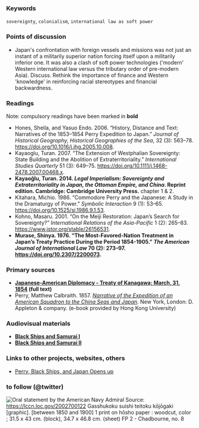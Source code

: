 ### Keywords

`sovereignty`, `colonialism`, `international law as soft power`

### Points of discussion

* Japan's confrontation with foreign vessels and missions was not just an instant of a militarily superior nation forcing itself upon a militarily inferior one. It was also a clash of soft power technologies ('modern' Western international law versus the tributary order of pre-modern Asia). Discuss. Rethink the importance of finance and Western 'knowledge' in reinforcing racial stereotypes and financial backwardness.

### Readings
Note: compulsory readings have been marked in **bold**

* Hones, Sheila, and Yasuo Endo. 2006. “History, Distance and Text: Narratives of the 1853–1854 Perry Expedition to Japan.” *Journal of Historical Geography, Historical Geographies of the Sea*, 32 (3): 563–78. https://doi.org/10.1016/j.jhg.2005.10.008.
* Kayaoglu, Turan. 2007. “The Extension of Westphalian Sovereignty: State Building and the Abolition of Extraterritoriality.” *International Studies Quarterly* 51 (3): 649–75. https://doi.org/10.1111/j.1468-2478.2007.00468.x.
* **Kayaoğlu, Turan. 2014. *Legal Imperialism: Sovereignty and Extraterritoriality in Japan, the Ottoman Empire, and China*. Reprint edition. Cambridge: Cambridge University Press.** chapter 1 & 2.
* Kitahara, Michio. 1986. “Commodore Perry and the Japanese: A Study in the Dramaturgy of Power.” *Symbolic Interaction* 9 (1): 53–65. https://doi.org/10.1525/si.1986.9.1.53.
* Kohno, Masaru. 2001. “On the Meiji Restoration: Japan’s Search for Sovereignty?” *International Relations of the Asia-Pacific* 1 (2): 265–83. https://www.jstor.org/stable/26156531.
* **Murase, Shinya. 1976. “The Most-Favored-Nation Treatment in Japan’s Treaty Practice During the Period 1854-1905.” *The American Journal of International Law* 70 (2): 273–97. https://doi.org/10.2307/2200073.**



### Primary sources

* **[Japanese-American Diplomacy - Treaty of Kanagawa; March, 31, 1854](http://avalon.law.yale.edu/19th_century/japan002.asp) (full text)**
* Perry, Matthew Calbraith. 1857. [*Narrative of the Expedition of an American Squadron to the China Seas and Japan*](http://ebook.lib.hku.hk/CTWE/B36599566/). New York, London: D. Appleton & company. (e-book provided by Hong Kong University)

### Audiovisual materials

* **[Black Ships and Samurai I](https://ocw.mit.edu/ans7870/21f/21f.027/black_ships_and_samurai/index.html)**
* **[Black Ships and Samurai II](https://ocw.mit.edu/ans7870/21f/21f.027/black_ships_and_samurai_02/index.html)**

### Links to other projects, websites, others

* [Perry, Black Ships, and Japan Opens up](http://factsanddetails.com/japan/cat16/sub108/item516.html#chapter-15)

### to follow (@twitter)

![Oral statement by the American Navy Admiral](images/Gasshukoku_suishi_teitoku_kōjōgaki_(Oral_statement_by_the_American_Navy_admiral).png)
Source: https://lccn.loc.gov/2002700122
Gasshukoku suishi teitoku kōjōgaki [graphic]. [between 1850 and 1900]
1 print on hōsho paper : woodcut, color ; 31.5 x 43 cm. (block), 34.7 x 46.8 cm. (sheet)
FP 2 - Chadbourne, no. 8

